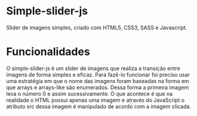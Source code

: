 # Simple-slider-js
Slider de imagens simples, criado com HTML5, CSS3, SASS e Javascript.

# Funcionalidades
O simple-slider-js é um slider de imagens que realiza a transição entre imagens de forma simples e eficaz. Para fazê-lo funcionar foi preciso usar uma estratégia em que o nome das imagens foram baseadas na forma em que arrays e arrays-like são enumerados. Dessa forma a primeira imagem leva o número 0 e assim sucessivamente. O que acontece é que na realidade o HTML possui apenas uma imagem e através do JavaScript o atributo src dessa imagem é manipulado de acordo com a imagem clicada.
